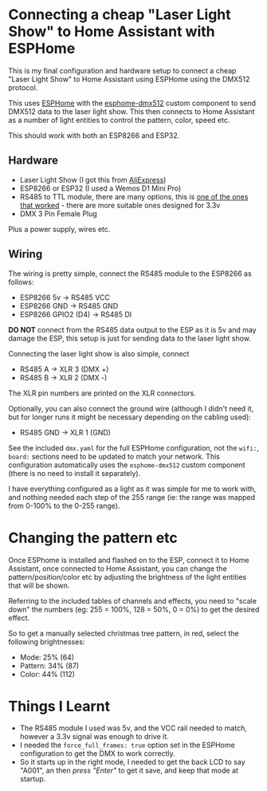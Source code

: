 # Connecting a cheap "Laser Light Show" to Home Assistant with ESPHome

This is my final configuration and hardware setup to connect a cheap "Laser Light Show" to Home Assistant using ESPHome using the DMX512 protocol.

This uses [ESPHome](https://esphome.io/) with the [esphome-dmx512](https://github.com/andyboeh/esphome-dmx512) custom component to send DMX512 data to the laser light show. This then connects to Home Assistant as a number of light entities to control the pattern, color, speed etc.

This should work with both an ESP8266 and ESP32.

## Hardware

- Laser Light Show (I got this from [AliExpress](https://www.aliexpress.com/item/1005005721491027.html))
- ESP8266 or ESP32 (I used a Wemos D1 Mini Pro)
- RS485 to TTL module, there are many options, this is [one of the ones that worked](https://www.aliexpress.com/item/1893567852.html) - there are more suitable ones designed for 3.3v
- DMX 3 Pin Female Plug 

Plus a power supply, wires etc.

## Wiring

The wiring is pretty simple, connect the RS485 module to the ESP8266 as follows:

- ESP8266 5v -> RS485 VCC
- ESP8266 GND -> RS485 GND
- ESP8266 GPIO2 (D4) -> RS485 DI

**DO NOT** connect from the RS485 data output to the ESP as it is 5v and may damage the ESP, this setup is just for sending data *to* the laser light show.

Connecting the laser light show is also simple, connect
- RS485 A -> XLR 3 (DMX +)
- RS485 B -> XLR 2 (DMX -)

The XLR pin numbers are printed on the XLR connectors.

Optionally, you can also connect the ground wire (although I didn't need it, but for longer runs it might be necessary depending on the cabling used):
- RS485 GND -> XLR 1 (GND)

See the included `dmx.yaml` for the full ESPHome configuration, not the `wifi:`, `board:` sections need to be updated to match your network. This configuration automatically uses the `esphome-dmx512` custom component (there is no need to install it separately).

I have everything configured as a light as it was simple for me to work with, and nothing needed each step of the 255 range (ie: the range was mapped from 0-100% to the 0-255 range).

# Changing the pattern etc

Once ESPhome is installed and flashed on to the ESP, connect it to Home Assistant, once connected to Home Assistant, you can change the pattern/position/color etc by adjusting the brightness of the light entities that will be shown.

Referring to the included tables of channels and effects, you need to "scale down" the numbers (eg: 255 = 100%, 128 = 50%, 0 = 0%) to get the desired effect.

So to get a manually selected christmas tree pattern, in red, select the following brightnesses:

- Mode: 25% (64)
- Pattern: 34% (87)
- Color: 44% (112)

# Things I Learnt

- The RS485 module I used was 5v, and the VCC rail needed to match, however a 3.3v signal was enough to drive it.
- I needed the `force_full_frames: true` option set in the ESPHome configuration to get the DMX to work correctly.
- So it starts up in the right mode, I needed to get the back LCD to say "A001", an then _press "Enter"_ to get it save, and keep that mode at startup.